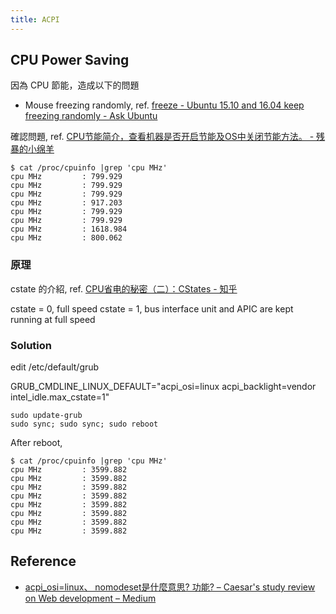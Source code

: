 ```yaml
---
title: ACPI
---
```


## CPU Power Saving

因為 CPU 節能，造成以下的問題

* Mouse freezing randomly, ref. [freeze - Ubuntu 15.10 and 16.04 keep freezing randomly - Ask Ubuntu](https://askubuntu.com/questions/761706/ubuntu-15-10-and-16-04-keep-freezing-randomly)

確認問題, ref. [CPU节能简介，查看机器是否开启节能及OS中关闭节能方法。 - 残暴的小绵羊](https://www.houzhibo.com/archives/864)

```
$ cat /proc/cpuinfo |grep 'cpu MHz'
cpu MHz         : 799.929
cpu MHz         : 799.929
cpu MHz         : 799.929
cpu MHz         : 917.203
cpu MHz         : 799.929
cpu MHz         : 799.929
cpu MHz         : 1618.984
cpu MHz         : 800.062
```

### 原理

cstate 的介紹, ref. [CPU省电的秘密（二）：CStates - 知乎](https://zhuanlan.zhihu.com/p/25675639)

cstate = 0, full speed
cstate = 1, bus interface unit and APIC are kept running at full speed

### Solution

edit /etc/default/grub

GRUB_CMDLINE_LINUX_DEFAULT="acpi_osi=linux acpi_backlight=vendor intel_idle.max_cstate=1"

    sudo update-grub
    sudo sync; sudo sync; sudo reboot

After reboot,

```
$ cat /proc/cpuinfo |grep 'cpu MHz'
cpu MHz         : 3599.882
cpu MHz         : 3599.882
cpu MHz         : 3599.882
cpu MHz         : 3599.882
cpu MHz         : 3599.882
cpu MHz         : 3599.882
cpu MHz         : 3599.882
cpu MHz         : 3599.882
```

## Reference

* [acpi_osi=linux、 nomodeset是什麼意思? 功能? – Caesar's study review on Web development – Medium](https://medium.com/caesars-study-review-on-web-development/acpi-osi-linux-nomodeset%E6%98%AF%E4%BB%80%E9%BA%BC%E6%84%8F%E6%80%9D-%E5%8A%9F%E8%83%BD-42d8e2c444c3)
